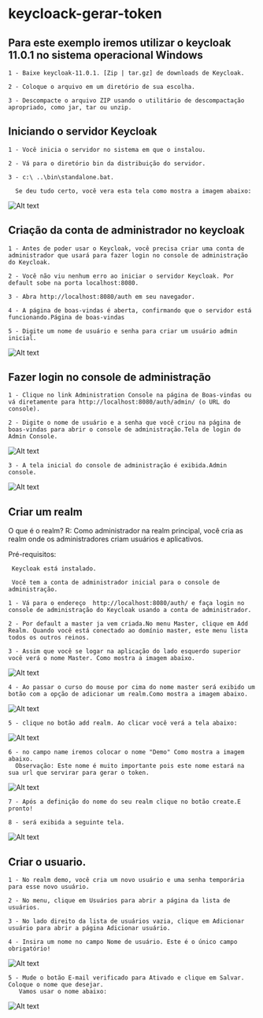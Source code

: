 # keycloack-gerar-token
 
## Para este exemplo iremos utilizar o keycloak 11.0.1 no sistema operacional Windows

    1 - Baixe keycloak-11.0.1. [Zip | tar.gz] de downloads de Keycloak.

    2 - Coloque o arquivo em um diretório de sua escolha.

    3 - Descompacte o arquivo ZIP usando o utilitário de descompactação apropriado, como jar, tar ou unzip.

## Iniciando o servidor Keycloak

    1 - Você inicia o servidor no sistema em que o instalou.

    2 - Vá para o diretório bin da distribuição do servidor.

    3 - c:\ ..\bin\standalone.bat.

      Se deu tudo certo, você vera esta tela como mostra a imagem abaixo:
    
  ![Alt text](https://miro.medium.com/max/1859/1*O6wYngBXLU22GqCYR8W9gg.png "Pagina Principal")
  
 ## Criação da conta de administrador no keycloak

    1 - Antes de poder usar o Keycloak, você precisa criar uma conta de administrador que usará para fazer login no console de administração do Keycloak.

    2 - Você não viu nenhum erro ao iniciar o servidor Keycloak. Por default sobe na porta localhost:8080.

    3 - Abra http://localhost:8080/auth em seu navegador.
    
    4 - A página de boas-vindas é aberta, confirmando que o servidor está funcionando.Página de boas-vindas
  
    5 - Digite um nome de usuário e senha para criar um usuário admin inicial.
  
  ![Alt text](https://www.keycloak.org/docs/latest/getting_started/keycloak-images/welcome.png "Criar usuario admin")
  
  ## Fazer login no console de administração
  
    1 - Clique no link Administration Console na página de Boas-vindas ou vá diretamente para http://localhost:8080/auth/admin/ (o URL do console).
   
    2 - Digite o nome de usuário e a senha que você criou na página de boas-vindas para abrir o console de administração.Tela de login do Admin Console.
   
   ![Alt text](https://www.keycloak.org/docs/latest/getting_started/images/admin-login.png "Login")
   
   
    3 - A tela inicial do console de administração é exibida.Admin console.
  
  ![Alt text](https://www.keycloak.org/docs/latest/getting_started/keycloak-images/admin-console.png "Admin console")
    
   ## Criar um realm
   
   O que é o realm?
   R: Como administrador na realm principal, você cria as realm onde os administradores criam usuários e aplicativos.
   
   Pré-requisitos:
   
     Keycloak está instalado.

     Você tem a conta de administrador inicial para o console de administração.
   
    1 - Vá para o endereço  http://localhost:8080/auth/ e faça login no console de administração do Keycloak usando a conta de administrador.

    2 - Por default a master ja vem criada.No menu Master, clique em Add Realm. Quando você está conectado ao domínio master, este menu lista todos os outros reinos.
   
    3 - Assim que você se logar na aplicação do lado esquerdo superior você verá o nome Master. Como mostra a imagem abaixo.
   
   ![Alt text](https://www.keycloak.org/docs/6.0/server_admin/keycloak-images/kerberos-provider.png "master")
   
    4 - Ao passar o curso do mouse por cima do nome master será exibido um botão com a opção de adicionar um realm.Como mostra a imagem abaixo.
   
   ![Alt text](https://www.keycloak.org/docs/6.0/server_admin/keycloak-images/add-realm-menu.png "master")
   
    5 - clique no botão add realm. Ao clicar você verá a tela abaixo:
   
  ![Alt text](https://www.keycloak.org/docs/6.0/server_admin/keycloak-images/create-realm.png "add realm")
   
   
    6 - no campo name iremos colocar o nome "Demo" Como mostra a imagem abaixo.
      Observação: Este nome é muito importante pois este nome estará na sua url que servirar para gerar o token.
  ![Alt text](https://www.keycloak.org/docs/latest/getting_started/keycloak-images/add-demo-realm.png "add realm")
    
    7 - Após a definição do nome do seu realm clique no botão create.E pronto!
  
    8 - será exibida a seguinte tela.
  
  ![Alt text](https://www.keycloak.org/docs/latest/getting_started/keycloak-images/demo-realm.png "create realm")

  ## Criar o usuario.
  
    1 - No realm demo, você cria um novo usuário e uma senha temporária para esse novo usuário.
  
    2 - No menu, clique em Usuários para abrir a página da lista de usuários.
    
    3 - No lado direito da lista de usuários vazia, clique em Adicionar usuário para abrir a página Adicionar usuário.
    
    4 - Insira um nome no campo Nome de usuário. Este é o único campo obrigatório!
 
  ![Alt text](https://www.keycloak.org/docs/latest/getting_started/keycloak-images/add-user.png "Add user")
   
    5 - Mude o botão E-mail verificado para Ativado e clique em Salvar. Coloque o nome que desejar.
       Vamos usar o nome abaixo:
       
  ![Alt text](https://www.keycloak.org/docs/latest/getting_started/keycloak-images/add-user.png "Add user")
 
 

    
    
  



